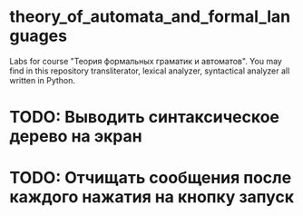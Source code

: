 # theory_of_automata_and_formal_languages
Labs for course "Теория формальных граматик и автоматов".
You may find in this repository transliterator, lexical analyzer, syntactical analyzer all written in Python.

# TODO: Выводить синтаксическое дерево на экран
# TODO: Отчищать сообщения после каждого нажатия на кнопку запуск